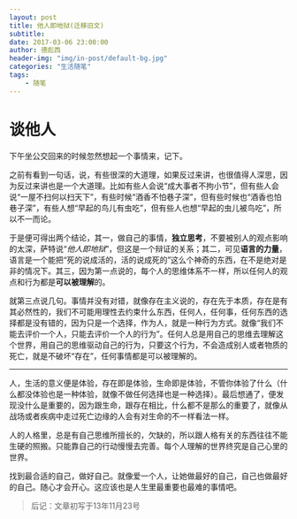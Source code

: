 ```yaml
---
layout: post
title: 他人即地狱(迁移旧文)
subtitle: 
date: 2017-03-06 23:00:00
author: 德彪西
header-img: "img/in-post/default-bg.jpg"
categories: "生活随笔"
tags:
    - 随笔
---
```


# 谈他人

下午坐公交回来的时候忽然想起一个事情来，记下。

之前有看到一句话，说，有些很深的大道理，如果反过来讲，也很值得人深思，因为反过来讲也是一个大道理。比如有些人会说“成大事者不拘小节”，但有些人会说“一屋不扫何以扫天下”，有些时候“酒香不怕巷子深”，但有些时候也“酒香也怕巷子深”，有些人想“早起的鸟儿有虫吃”，但有些人也想“早起的虫儿被鸟吃”，所以不一而论。<!-- more -->

于是便可得出两个结论，其一，做自己的事情，**独立思考**，不要被别人的观点影响的太深，萨特说“*他人即地狱*”，但这是一个辩证的关系；其二，可见**语言的力量**，语言是一个能把“死的说成活的，活的说成死的”这么个神奇的东西，在不是绝对是非的情况下。其三，因为第一点说的，每个人的思维体系不一样，所以任何人的观点和行为都是**可以被理解**的。

就第三点说几句。事情并没有对错，就像存在主义说的，存在先于本质，存在是有其必然性的，我们不可能用理性去约束什么东西，任何人，任何事，任何东西的选择都是没有错的，因为只是一个选择，作为人，就是一种行为方式。就像“我们不能去评价一个人，只能去评价一个人的行为”。任何人总是用自己的思维去理解这个世界，用自己的思维驱动自己的行为，只要这个行为，不会造成别人或者物质的死亡，就是不破坏“存在”，任何事情都是可以被理解的。

--------
人，生活的意义便是体验，存在即是体验，生命即是体验，不管你体验了什么（什么都没体验也是一种体验，就像不做任何选择也是一种选择）。最后想通了，便发现没什么是重要的，因为跟生命，跟存在相比，什么都不是那么的重要了，就像从战场或者疾病中走过死亡边缘的人会有对生命的不一样看法一样。

人的人格里，总是有自己思维所擅长的，欠缺的，所以跟人格有关的东西往往不能生硬的照搬。只能靠自己的行动慢慢去完善。每个人理解的世界终究是自己心里的世界。

找到最合适的自己，做好自己。就像爱一个人，让她做最好的自己，自己也做最好的自己。随心才会开心。这应该也是人生里最重要也最难的事情吧。

> 后记：文章初写于13年11月23号
